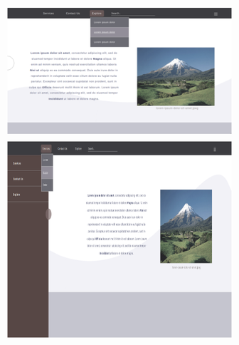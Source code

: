 <p align="center"><img alt="Image Preview" src="./1.png" width="637.5"/></p>
<p align="center"><img alt="Image Preview" src="./2.png" height="440"/></p>
